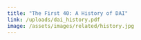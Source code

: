 ```yaml
---
title: "The First 40: A History of DAI"
link: /uploads/dai_history.pdf
image: /assets/images/related/history.jpg
---
```


